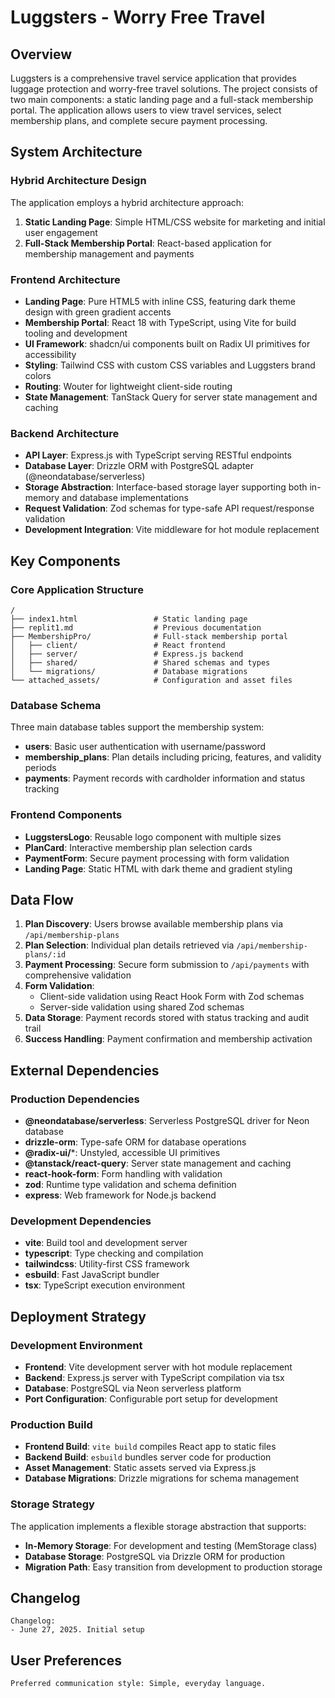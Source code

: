 # Luggsters - Worry Free Travel

## Overview

Luggsters is a comprehensive travel service application that provides luggage protection and worry-free travel solutions. The project consists of two main components: a static landing page and a full-stack membership portal. The application allows users to view travel services, select membership plans, and complete secure payment processing.

## System Architecture

### Hybrid Architecture Design
The application employs a hybrid architecture approach:

1. **Static Landing Page**: Simple HTML/CSS website for marketing and initial user engagement
2. **Full-Stack Membership Portal**: React-based application for membership management and payments

### Frontend Architecture
- **Landing Page**: Pure HTML5 with inline CSS, featuring dark theme design with green gradient accents
- **Membership Portal**: React 18 with TypeScript, using Vite for build tooling and development
- **UI Framework**: shadcn/ui components built on Radix UI primitives for accessibility
- **Styling**: Tailwind CSS with custom CSS variables and Luggsters brand colors
- **Routing**: Wouter for lightweight client-side routing
- **State Management**: TanStack Query for server state management and caching

### Backend Architecture
- **API Layer**: Express.js with TypeScript serving RESTful endpoints
- **Database Layer**: Drizzle ORM with PostgreSQL adapter (@neondatabase/serverless)
- **Storage Abstraction**: Interface-based storage layer supporting both in-memory and database implementations
- **Request Validation**: Zod schemas for type-safe API request/response validation
- **Development Integration**: Vite middleware for hot module replacement

## Key Components

### Core Application Structure
```
/
├── index1.html                 # Static landing page
├── replit1.md                  # Previous documentation
├── MembershipPro/              # Full-stack membership portal
│   ├── client/                 # React frontend
│   ├── server/                 # Express.js backend
│   ├── shared/                 # Shared schemas and types
│   └── migrations/             # Database migrations
└── attached_assets/            # Configuration and asset files
```

### Database Schema
Three main database tables support the membership system:
- **users**: Basic user authentication with username/password
- **membership_plans**: Plan details including pricing, features, and validity periods
- **payments**: Payment records with cardholder information and status tracking

### Frontend Components
- **LuggstersLogo**: Reusable logo component with multiple sizes
- **PlanCard**: Interactive membership plan selection cards
- **PaymentForm**: Secure payment processing with form validation
- **Landing Page**: Static HTML with dark theme and gradient styling

## Data Flow

1. **Plan Discovery**: Users browse available membership plans via `/api/membership-plans`
2. **Plan Selection**: Individual plan details retrieved via `/api/membership-plans/:id`
3. **Payment Processing**: Secure form submission to `/api/payments` with comprehensive validation
4. **Form Validation**: 
   - Client-side validation using React Hook Form with Zod schemas
   - Server-side validation using shared Zod schemas
5. **Data Storage**: Payment records stored with status tracking and audit trail
6. **Success Handling**: Payment confirmation and membership activation

## External Dependencies

### Production Dependencies
- **@neondatabase/serverless**: Serverless PostgreSQL driver for Neon database
- **drizzle-orm**: Type-safe ORM for database operations
- **@radix-ui/***: Unstyled, accessible UI primitives
- **@tanstack/react-query**: Server state management and caching
- **react-hook-form**: Form handling with validation
- **zod**: Runtime type validation and schema definition
- **express**: Web framework for Node.js backend

### Development Dependencies
- **vite**: Build tool and development server
- **typescript**: Type checking and compilation
- **tailwindcss**: Utility-first CSS framework
- **esbuild**: Fast JavaScript bundler
- **tsx**: TypeScript execution environment

## Deployment Strategy

### Development Environment
- **Frontend**: Vite development server with hot module replacement
- **Backend**: Express.js server with TypeScript compilation via tsx
- **Database**: PostgreSQL via Neon serverless platform
- **Port Configuration**: Configurable port setup for development

### Production Build
- **Frontend Build**: `vite build` compiles React app to static files
- **Backend Build**: `esbuild` bundles server code for production
- **Asset Management**: Static assets served via Express.js
- **Database Migrations**: Drizzle migrations for schema management

### Storage Strategy
The application implements a flexible storage abstraction that supports:
- **In-Memory Storage**: For development and testing (MemStorage class)
- **Database Storage**: PostgreSQL via Drizzle ORM for production
- **Migration Path**: Easy transition from development to production storage

## Changelog

```
Changelog:
- June 27, 2025. Initial setup
```

## User Preferences

```
Preferred communication style: Simple, everyday language.
```
